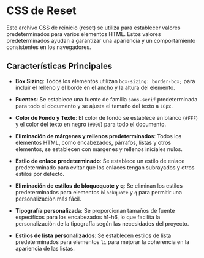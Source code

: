 # CSS de Reset

Este archivo CSS de reinicio (reset) se utiliza para establecer valores predeterminados para varios elementos HTML. Estos valores predeterminados ayudan a garantizar una apariencia y un comportamiento consistentes en los navegadores.

## Características Principales

- **Box Sizing**: Todos los elementos utilizan `box-sizing: border-box;` para incluir el relleno y el borde en el ancho y la altura del elemento.

- **Fuentes**: Se establece una fuente de familia `sans-serif` predeterminada para todo el documento y se ajusta el tamaño del texto a `16px`.

- **Color de Fondo y Texto**: El color de fondo se establece en blanco (`#FFF`) y el color del texto en negro (`#000`) para todo el documento.

- **Eliminación de márgenes y rellenos predeterminados**: Todos los elementos HTML, como encabezados, párrafos, listas y otros elementos, se establecen con márgenes y rellenos iniciales nulos.

- **Estilo de enlace predeterminado**: Se establece un estilo de enlace predeterminado para evitar que los enlaces tengan subrayados y otros estilos por defecto.

- **Eliminación de estilos de bloquequote y q**: Se eliminan los estilos predeterminados para elementos `blockquote` y `q` para permitir una personalización más fácil.

- **Tipografía personalizada**: Se proporcionan tamaños de fuente específicos para los encabezados h1-h6, lo que facilita la personalización de la tipografía según las necesidades del proyecto.

- **Estilos de lista personalizados**: Se establecen estilos de lista predeterminados para elementos `li` para mejorar la coherencia en la apariencia de las listas.

## 
